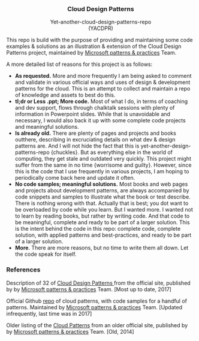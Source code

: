 <p align="center">
    <h3 align="center">Cloud Design Patterns</h3>

  <p align="center">
    Yet-another-cloud-design-patterns-repo
    <br>
    (YACDPR)
</p>

This repo is build with the purpose of providing and maintaining some code examples & solutions as an illustration & extension of the Cloud Design Patterns project, maintained by [Microsoft patterns & practices](https://github.com/mspnp) Team. 

A more detailed list of reasons for this project is as follows:
- **As requested.** More and more frequently I am being asked to comment and validate in various official ways and uses of design & development patterns for the cloud. This is an attempt to collect and maintain a repo of knowledge and assets to best do this.   
-  **tl;dr or Less .ppt; More code.** Most of what I do, in terms of coaching and dev support, flows through chalktalk sessions with plenty of information in Powerpoint slides. While that is unavoidable and necessary, I would also back it up with some complete code projects and meaningful solutions.
- **Is already old.** There are plenty of pages and projects and books outthere, describing in excruciating details on what dev & design patterns are. And I will not hide the fact that this is yet-another-design-patterns-repo {chuckles}. But as everything else in the world of computing, they get stale and outdated very quickly. This project might suffer from the same in no time {worrisome and guilty}. However, since this is the code that I use frequently in various projects, I am hoping to periodically come back here and update it often.
-    **No code samples; meaningful solutions.** Most books and web pages and projects about development patterns, are always accompanied by code snippets and samples to illustrate what the book or test describe. There is nothing wrong with that. Actually that is best; you dot want to be overloaded by code while you learn. But I wanted more. I wanted not to learn by reading books, but rather by writing code. And that code to be meaningful, complete and ready to be part of a larger solution. This is the intent behind the code in this repo: complete code, complete solution, with applied patterns and best-practices, and ready to be part of a larger solution. 
- **More**. There are more reasons, but no time to write them all down. Let the code speak for itself.


### References
Description of 32 of [Cloud Design Patterns
](https://docs.microsoft.com/en-us/azure/architecture/patterns/) from the official site, published by by [Microsoft patterns & practices](https://github.com/mspnp) Team. [Most up to date, 2017]

Official Github [repo](https://github.com/mspnp/cloud-design-patterns) of cloud patterns, with code samples for a handful of patterns. Maintained by [Microsoft patterns & practices](https://github.com/mspnp) Team. [Updated infrequently, last time was in 2017]

Older listing of the [Cloud Patterns](https://docs.microsoft.com/en-us/previous-versions/msp-n-p/dn600223%28v=pandp.10%29) from an older official site, published by by [Microsoft patterns & practices](https://github.com/mspnp) Team. [Old, 2014]


